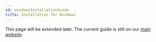 ```yaml
---
id: windowsInstallationGuide
title: Installation for Windows
---
```


This page will be extended later. The current guide is still on our [main website](https://ultraschall.fm/install/#windows).

